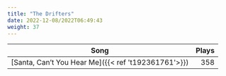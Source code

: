 ```yaml
---
title: "The Drifters"
date: 2022-12-08/2022T06:49:43
weight: 37
---
```




 Song | Plays 
----- | -----:
[Santa, Can’t You Hear Me]({{< ref 't192361761'>}}) | 358
